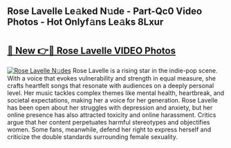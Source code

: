 ## Rose Lavelle Le𝚊ked N𝚞de - Part-Qc0 Video Photos - Hot Onlyf𝚊ns Le𝚊ks 8Lxur

# <h2><a href="http://ac3223.deff.icu/?id=Rose+Lavelle">🔗 New 👉🔴 Rose Lavelle VIDEO Photos</a></h2>

[![Rose Lavelle N𝚞des](https://i.imgur.com/rIISA9y.gif)](http://ac3223.deff.icu/?id=Rose+Lavelle)
Rose Lavelle is a rising star in the indie-pop scene. With a voice that evokes vulnerability and strength in equal measure, she crafts heartfelt songs that resonate with audiences on a deeply personal level. Her music tackles complex themes like mental health, heartbreak, and societal expectations, making her a voice for her generation. Rose Lavelle has been open about her struggles with depression and anxiety, but her online presence has also attracted toxicity and online harassment. Critics argue that her content perpetuates harmful stereotypes and objectifies women. Some fans, meanwhile, defend her right to express herself and criticize the double standards surrounding female sexuality.
